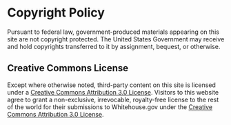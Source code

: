 # 					Copyright Policy				

Pursuant to federal law, government-produced materials appearing on this site are not copyright protected. The United States Government may receive and hold copyrights transferred to it by assignment, bequest, or otherwise.

## Creative Commons License

Except where otherwise noted, third-party content on this site is licensed under a [Creative Commons Attribution 3.0 License](https://creativecommons.org/licenses/by/3.0/us/). Visitors to this website agree to grant a non-exclusive, irrevocable, royalty-free license to the rest of the world for their submissions to Whitehouse.gov under the [Creative Commons Attribution 3.0 License](https://creativecommons.org/licenses/by/3.0/us/).
